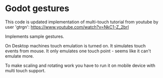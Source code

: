 # Godot gestures

This code is updated implementation of multi-touch tutorial from youtube by user 'gtrgn': 
https://www.youtube.com/watch?v=NkC1-Z_2brI

Implements sample gestures.

On Desktop machines touch emulation is turned on. It simulates touch events from mouse.
It only emulates one touch point - seems like it can't emulate more. 

To make scaling and rotating work you have to run it on mobile device with multi touch support.

